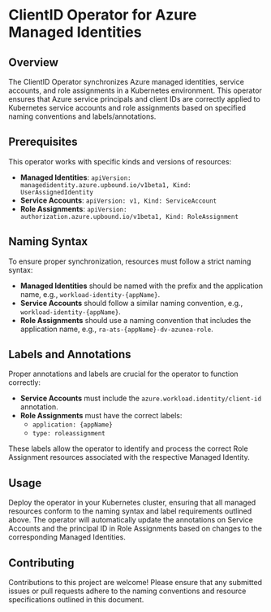 # ClientID Operator for Azure Managed Identities

## Overview

The ClientID Operator synchronizes Azure managed identities, service accounts, and role assignments in a Kubernetes environment. This operator ensures that Azure service principals and client IDs are correctly applied to Kubernetes service accounts and role assignments based on specified naming conventions and labels/annotations.

## Prerequisites

This operator works with specific kinds and versions of resources:
- **Managed Identities**: `apiVersion: managedidentity.azure.upbound.io/v1beta1, Kind: UserAssignedIdentity`
- **Service Accounts**: `apiVersion: v1, Kind: ServiceAccount`
- **Role Assignments**: `apiVersion: authorization.azure.upbound.io/v1beta1, Kind: RoleAssignment`

## Naming Syntax

To ensure proper synchronization, resources must follow a strict naming syntax:
- **Managed Identities** should be named with the prefix and the application name, e.g., `workload-identity-{appName}`.
- **Service Accounts** should follow a similar naming convention, e.g., `workload-identity-{appName}`.
- **Role Assignments** should use a naming convention that includes the application name, e.g., `ra-ats-{appName}-dv-azunea-role`.

## Labels and Annotations

Proper annotations and labels are crucial for the operator to function correctly:
- **Service Accounts** must include the `azure.workload.identity/client-id` annotation.
- **Role Assignments** must have the correct labels: 
  - `application: {appName}`
  - `type: roleassignment`

These labels allow the operator to identify and process the correct Role Assignment resources associated with the respective Managed Identity.

## Usage

Deploy the operator in your Kubernetes cluster, ensuring that all managed resources conform to the naming syntax and label requirements outlined above. The operator will automatically update the annotations on Service Accounts and the principal ID in Role Assignments based on changes to the corresponding Managed Identities.

## Contributing

Contributions to this project are welcome! Please ensure that any submitted issues or pull requests adhere to the naming conventions and resource specifications outlined in this document.
